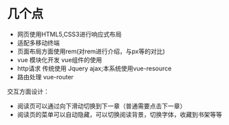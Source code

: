 # 几个点

- 网页使用HTML5,CSS3进行响应式布局
- 适配多移动终端
- 页面布局方面使用rem(对rem进行介绍，与px等的对比)
- vue 模块化开发  vue组件的使用
- http请求  传统使用 Jquery ajax;本系统使用vue-resource
- 路由处理 vue-router


交互方面设计：
- 阅读页可以通过向下滑动切换到下一章（普通需要点击下一章）
- 阅读页的菜单可以自动隐藏，可以切换阅读背景，切换字体，收藏到书架等等
